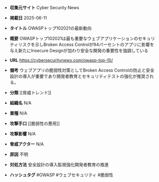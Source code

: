 - **収集元サイト**
Cyber Security News

- **掲載日**
2025-06-11

- **タイトル**
OWASPトップ102021の最新動向

- **概要**
OWASPトップ102021は最も重要なウェブアプリケーションのセキュリティリスクを示しBroken Access Controlが94パーセントのアプリに影響を与え新たにInsecure Designが加わり安全な開発の重要性を強調している

- **URL**
https://cybersecuritynews.com/owasp-top-10/

- **備考**
ウェブアプリの脆弱性対策としてBroken Access Controlの防止と安全設計の導入が重要であり開発者教育とセキュリティテストの強化が推奨される。

- **分類**
[[脅威トレンド]]

- **組織名**
N/A

- **業種**
N/A

- **攻撃手口**
[[脆弱性の悪用]]

- **攻撃影響**
N/A

- **脅威アクター**
N/A

- **原因**
不明

- **対処方法**
安全設計の導入監視強化開発者教育の推進

- **ハッシュタグ**
#OWASP #ウェブセキュリティ #脆弱性
